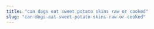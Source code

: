```yaml
---
title: "can dogs eat sweet potato skins raw or cooked"
slug: "can-dogs-eat-sweet-potato-skins-raw-or-cooked"
---
```


